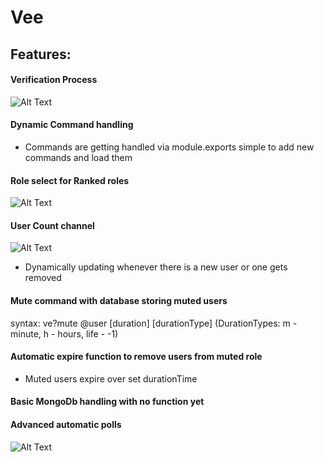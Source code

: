 # Vee
## Features:
#### Verification Process
![Alt Text](https://cdn.discordapp.com/attachments/808474262733586443/808483412980662322/unknown.png)
#### Dynamic Command handling
- Commands are getting handled via module.exports simple to add new commands and load them
#### Role select for Ranked roles
![Alt Text](https://cdn.discordapp.com/attachments/808474262733586443/808483349650735154/unknown.png)
#### User Count channel
![Alt Text](https://cdn.discordapp.com/attachments/808474262733586443/808483957338931220/unknown.png)
- Dynamically updating whenever there is a new user or one gets removed
#### Mute command with database storing muted users
syntax: ve?mute @user [duration] [durationType] (DurationTypes: m - minute, h - hours, life - -1)
#### Automatic expire function to remove users from muted role
- Muted users expire over set durationTime
#### Basic MongoDb handling with no function yet

#### Advanced automatic polls
![Alt Text](https://cdn.discordapp.com/attachments/808474262733586443/808474275446521876/unknown.png)
